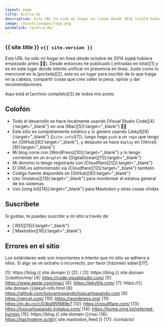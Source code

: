 ```yaml
---
layout: page
title: Acerca de
description: Este URL ha sido mi hogar en línea desde 2014 (ojalá hubiera empezado antes 🤦‍♂️). Desde entonces he publicado (abre este link para ver el número) entradas en total y es en este lugar donde intento unificar mi presencia en línea.
image: /assets/images/logo.png
permalink: /acerca-de/
---
```


<h2 class="subtitulo text-center"><small class="text-muted">{{ site.title }} <code>v{{ site.version }}</code></small></h2>

Este URL ha sido mi hogar en línea desde octubre de 2014 (ojalá hubiera empezado antes 🤦‍♂️). Desde entonces he publicado [<span id="contador-posts"></span> entradas en total][1] y es en este lugar donde intento unificar mi presencia en línea. Justo como lo mencioné en la [portada][2], este es un lugar para escribir de lo que traiga en la cabeza, compartir cosas que creo valen la pena, opinar y dar recomendaciones. 

Aquí está el [archivo completo][3] de todos mis posts.

## Colofón

- Todo el desarrollo se hace localmente usando [Visual Studio Code][4]{:target="_blank"} en una [Mac][5]{:target="_blank"} 👨‍💻
- Este sitio es completamente estático y lo genero usando [Jekyll][6]{:target="_blank"} ([<code>site-info</code>][7]), luego hago <code>push</code> a un <code>repo</code> que tengo en [GitHub][8]{:target="_blank"}, y después se hace <code>deploy</code> en [Vercel][9]{:target="_blank"}
- Mi blog corre con [WordPress][10]{:target="_blank"} y lo tengo corriendo en un <code>droplet</code> de [DigitalOcean][11]{:target="_blank"}
- Mi dominio lo tengo registrado con [Cloudflare][12]{:target="_blank"}
- El DNS es administrado vía [Cloudflare][12]{:target="_blank"} también
- Código fuente disponible en [GitHub][8]{:target="_blank"}
- Uso [Instatus][13]{:target="_blank"} para monitorear el estatus general de los sistemas
- Uso [omg.lol][14]{:target="_blank"} para Mastodon y otras cosas chidas

## Suscríbete

Si gustas, te puedes suscribir a mi sitio a través de:
- [<i class="fas fa-rss"></i> RSS][15]{:target="_blank"}
- [<i class="fa-brands fa-mastodon"></i> Mastodon][16]{:target="_blank"}

## Errores en el sitio

Los estándares web son importantes e intento que mi sitio se adhiera a ellos. Si algo se ve extraño o incorrecto, por favor [házmelo saber][17].

[1]: https://blog.{{ site.domain }}
[2]: /
[3]: https://blog.{{ site.domain }}/author/me/
[4]: https://code.visualstudio.com/
[5]: https://www.apple.com/mac/
[6]: https://jekyllrb.com/
[7]: https://{{ site.domain }}/jekyll-info.html
[8]: https://github.com/luiscarlospando/luiscarlospando.com
[9]: https://vercel.com/
[10]: https://wordpress.org/
[11]: https://m.do.co/c/03bd95f889e7
[12]: https://cloudflare.com/
[13]: https://luiscarlospando.instatus.com/
[14]: https://home.omg.lol/referred-by/mijo
[15]: https://blog.{{ site.domain }}/rss/
[16]: https://hachyderm.io/@{{ site.mastodon_feed }}
[17]: /contacto/